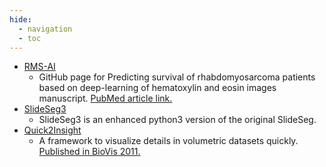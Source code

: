 ```yaml
---
hide:
  - navigation
  - toc
---
```



* [RMS-AI](https://github.com/abcsFrederick/RMS_AI)
    - GitHub page for Predicting survival of rhabdomyosarcoma patients based on deep-learning of hematoxylin and eosin images manuscript. [PubMed article link.](https://pubmed.ncbi.nlm.nih.gov/36346688/)
* [SlideSeg3](https://github.com/abcsFrederick/SlideSeg3)
    - SlideSeg3 is an enhanced python3 version of the original SlideSeg.
* [Quick2Insight](https://github.com/abcsFrederick/Quick2Insight)
    - A framework to visualize details in volumetric datasets quickly. [Published in BioVis 2011.](https://ieeexplore.ieee.org/document/6094041)